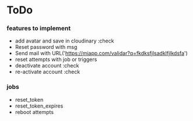# ToDo

### features to implement 

- add avatar and save in cloudinary :check
- Reset password with msg
- Send mail with URL('https://miapp.com/validar?q=fkdksfjlsadklfjlkdsfa')
- reset attempts with job or triggers
- deactivate account :check
- re-activate account :check

### jobs

- reset_token 
- reset_token_expires
- reboot attempts